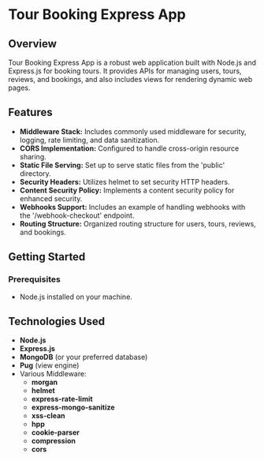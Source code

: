 # Tour Booking Express App
## Overview

Tour Booking Express App is a robust web application built with Node.js and Express.js for booking tours. It provides APIs for managing users, tours, reviews, and bookings, and also includes views for rendering dynamic web pages.

## Features

- **Middleware Stack:** Includes commonly used middleware for security, logging, rate limiting, and data sanitization.
- **CORS Implementation:** Configured to handle cross-origin resource sharing.
- **Static File Serving:** Set up to serve static files from the 'public' directory.
- **Security Headers:** Utilizes helmet to set security HTTP headers.
- **Content Security Policy:** Implements a content security policy for enhanced security.
- **Webhooks Support:** Includes an example of handling webhooks with the '/webhook-checkout' endpoint.
- **Routing Structure:** Organized routing structure for users, tours, reviews, and bookings.

## Getting Started

### Prerequisites

- Node.js installed on your machine.

## Technologies Used

- **Node.js**
- **Express.js**
- **MongoDB** (or your preferred database)
- **Pug** (view engine)
- Various Middleware:
  - **morgan**
  - **helmet**
  - **express-rate-limit**
  - **express-mongo-sanitize**
  - **xss-clean**
  - **hpp**
  - **cookie-parser**
  - **compression**
  - **cors**


